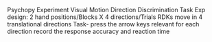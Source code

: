 Psychopy Experiment
Visual Motion Direction Discrimination Task
Exp design: 2 hand positions/Blocks X 4 directions/Trials
RDKs move in 4 translational directions
Task- press the arrow keys relevant for each direction
record the response accuracy and reaction time
